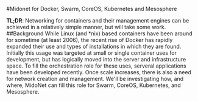 #Midonet for Docker, Swarm, CoreOS, Kubernetes and Mesosphere

**TL;DR**: Networking for containers and their management engines can be achieved in a relatively simple manner, but will take some work.
##Background
While Linux (and *nix) based containers have been around for sometime (at least 2006), the recent rise of Docker has rapidly expanded their use and types of installations in which they are found. Initially this usage was targeted at small or single container uses for development, but has logically moved into the server and infrastructure space. To fill the orchestration role for these uses, serveral applications have been developed recently. Once scale increases, there is also a need for network creation and management. We'll be investigating how, and where, MidoNet can fill this role for Swarm, CoreOS, Kubernetes, and Mesosphere.
